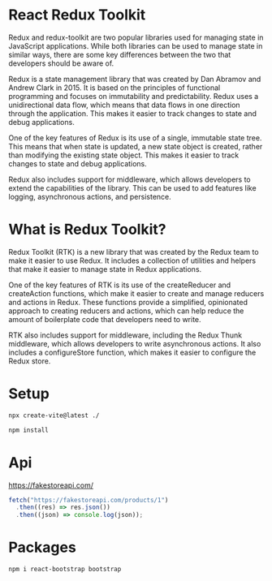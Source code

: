 # React Redux Toolkit

Redux and redux-toolkit are two popular libraries used for managing state in JavaScript applications. While both libraries can be used to manage state in similar ways, there are some key differences between the two that developers should be aware of.

Redux is a state management library that was created by Dan Abramov and Andrew Clark in 2015. It is based on the principles of functional programming and focuses on immutability and predictability. Redux uses a unidirectional data flow, which means that data flows in one direction through the application. This makes it easier to track changes to state and debug applications.

One of the key features of Redux is its use of a single, immutable state tree. This means that when state is updated, a new state object is created, rather than modifying the existing state object. This makes it easier to track changes to state and debug applications.

Redux also includes support for middleware, which allows developers to extend the capabilities of the library. This can be used to add features like logging, asynchronous actions, and persistence.

# What is Redux Toolkit?

Redux Toolkit (RTK) is a new library that was created by the Redux team to make it easier to use Redux. It includes a collection of utilities and helpers that make it easier to manage state in Redux applications.

One of the key features of RTK is its use of the createReducer and createAction functions, which make it easier to create and manage reducers and actions in Redux. These functions provide a simplified, opinionated approach to creating reducers and actions, which can help reduce the amount of boilerplate code that developers need to write.

RTK also includes support for middleware, including the Redux Thunk middleware, which allows developers to write asynchronous actions. It also includes a configureStore function, which makes it easier to configure the Redux store.

# Setup

```bash
npx create-vite@latest ./

npm install
```

# Api

https://fakestoreapi.com/

```js
fetch("https://fakestoreapi.com/products/1")
  .then((res) => res.json())
  .then((json) => console.log(json));
```

# Packages

```bash
npm i react-bootstrap bootstrap
```

